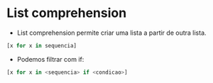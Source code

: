# List comprehension
- List comprehension permite criar uma lista a partir de outra lista.
```py
[x for x in sequencia]
```
- Podemos filtrar com if:
```py
[x for x in <sequencia> if <condicao>]
```